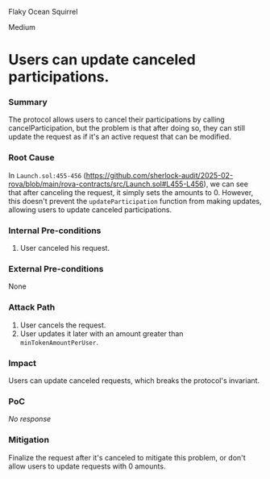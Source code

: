 Flaky Ocean Squirrel

Medium

# Users can update canceled participations.

### Summary

The protocol allows users to cancel their participations by calling cancelParticipation, but the problem is that after doing so, they can still update the request as if it's an active request that can be modified.

### Root Cause

In `Launch.sol:455-456` (https://github.com/sherlock-audit/2025-02-rova/blob/main/rova-contracts/src/Launch.sol#L455-L456), we can see that after canceling the request, it simply sets the amounts to 0. However, this doesn't prevent the `updateParticipation` function from making updates, allowing users to update canceled participations.  

### Internal Pre-conditions

1. User canceled his request.


### External Pre-conditions

None

### Attack Path

1. User cancels the request.  
2. User updates it later with an amount greater than `minTokenAmountPerUser`.  


### Impact

Users can update canceled requests, which breaks the protocol's invariant.  


### PoC

_No response_

### Mitigation

Finalize the request after it's canceled to mitigate this problem, or don't allow users to update requests with 0 amounts.